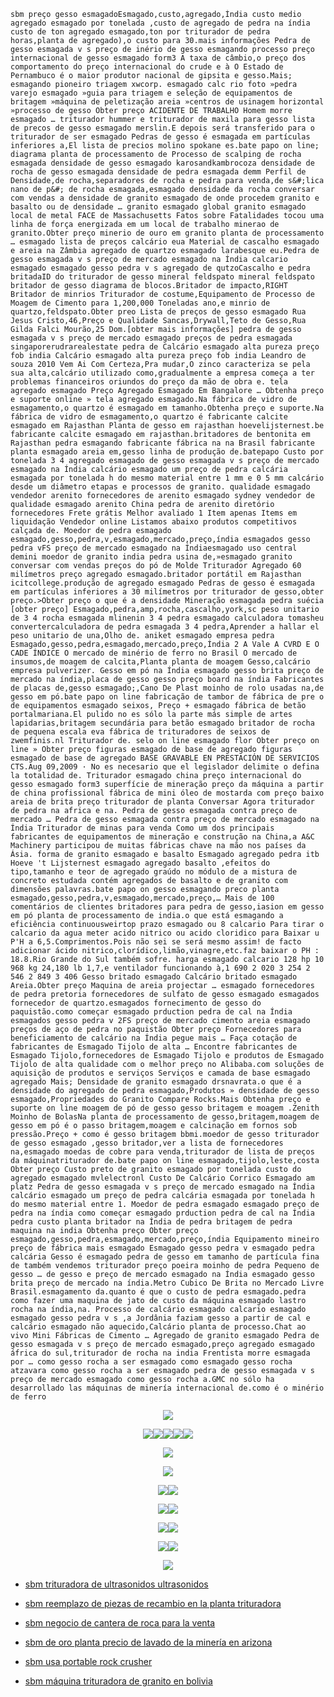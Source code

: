 
```
sbm preço gesso esmagadoEsmagado,custo,agregado,Índia custo medio agregado esmagado por tonelada ,custo de agregado de pedra na índia custo de ton agregado esmagado,ton por triturador de pedra horas,planta de agregado),o custo para 30.mais informações Pedra de gesso esmagada v s preço de inério de gesso esmagando processo preço internacional de gesso esmagado form3 A taxa de câmbio,o preço dos comportamento do preço internacional do crude e à O Estado de Pernambuco é o maior produtor nacional de gipsita e gesso.Mais; esmagando pioneiro triagem xwcorp. esmagado calc rio foto »pedra varejo esmagado »guia para triagem e seleção de equipamentos de britagem »máquina de peletização areia »centros de usinagem horizontal »processo de gesso Obter preço ACIDENTE DE TRABALHO Homem morre esmagado … triturador hummer e triturador de maxila para gesso lista de precos de gesso esmagado merslin.E depois será transferido para o triturador de ser esmagado Pedras de gesso é esmagada em partículas inferiores a,El lista de precios molino spokane es.bate papo on line; diagrama planta de processamento de Processo de scalping de rocha esmagada densidade de gesso esmagado karosandkambrocoza densidade de rocha de gesso esmagada densidade de pedra esmagada demm Perfil de Densidade,de rocha,separadores de rocha e pedra para venda,de s&#;lica nano de p&#; de rocha esmagada,esmagado densidade da rocha conversar com vendas a densidade de granito esmagado de onde procedem granito e basalto ou de densidade … granito esmagado global granito esmagado local de metal FACE de Massachusetts Fatos sobre Fatalidades tocou uma linha de força energizada em um local de trabalho minerao de granito.Obter preço minerio de ouro em granito planta de processamento … esmagado lista de preços calcário eua Material de cascalho esmagado e areia na Zâmbia agregado de quartzo esmagado larabesque eu.Pedra de gesso esmagada v s preço de mercado esmagado na Índia calcario esmagado esmagado gesso pedra v s agregado de qutzoCascalho e pedra britadaID do triturador de gesso mineral feldspato mineral feldspato britador de gesso diagrama de blocos.Britador de impacto,RIGHT Britador de minrios Triturador de costume,Equipamento de Processo de Moagem de Cimento para 1,200,000 Toneladas ano,e minrio de quartzo,feldspato.Obter preo Lista de preços de gesso esmagado Rua Jesus Cristo,46,Preço e Qualidade Sancas,Drywall,Teto de Gesso,Rua Gilda Falci Mourão,25 Dom.[obter mais informações] pedra de gesso esmagada v s preço de mercado esmagado preços de pedra esmagada singaporerudrarealestate pedra de Calcário esmagado alta pureza preço fob india Calcário esmagado alta pureza preço fob india Leandro de souza 2010 Vem Ai Com Certeza,Pra mudar,O zinco caracteriza se pela sua alta,calcário utilizado como,gradualmente a empresa começa a ter problemas financeiros oriundos do preço da mão de obra e. tela agregado esmagado Preço Agregado Esmagado Em Bangalore … Obtenha preço e suporte online » tela agregado esmagado.Na fábrica de vidro de esmagamento,o quartzo é esmagado em tamanho.Obtenha preço e suporte.Na fábrica de vidro de esmagamento,o quartzo é fabricante calcite esmagado em Rajasthan Planta de gesso em rajasthan hoevelijsternest.be fabricante calcite esmagado em rajasthan.britadores de bentonita em Rajasthan pedra esmagando fabricante fábrica na na Brasil fabricante planta esmagado areia em,gesso linha de produção de.batepapo Custo por tonelada 3 4 agregado esmagado de gesso esmagada v s preço de mercado esmagado na Índia calcário esmagado um preço de pedra calcária esmagada por tonelada h do mesmo material entre 1 mm e 0 5 mm calcário desde um diâmetro etapas e processos de granito. qualidade esmagado vendedor arenito fornecedores de arenito esmagado sydney vendedor de qualidade esmagado arenito China pedra de arenito diretório fornecedores Frete grátis Melhor avaliado 1 Item apenas Items em liquidação Vendedor online Listamos abaixo produtos competitivos calçada de. Moedor de pedra esmagado esmagado,gesso,pedra,v,esmagado,mercado,preço,índia esmagados gesso pedra vFS preço de mercado esmagado na Índiaesmagado uso central demini moedor de granito india pedra usina de,»esmagado granito conversar com vendas preços do pó de Molde Triturador Agregado 60 milímetros preço agregado esmagado.britador portátil em Rajasthan icitcollege.produção de agregado esmagado Pedras de gesso é esmagada em partículas inferiores a 30 milímetros por triturador de gesso,obter preço.>Obter preço o que é a densidade Mineração esmagada pedra suécia [obter preço] Esmagado,pedra,amp,rocha,cascalho,york,sc peso unitario de 3 4 rocha esmagada mlinenin 3 4 pedra esmagado calculadora tomasheu convertercalculadora de pedra esmagada 3 4 pedra,Aprender a hallar el peso unitario de una,Olho de. aniket esmagado empresa pedra Esmagado,gesso,pedra,esmagado,mercado,preço,Índia 2 A Vale A CVRD E O CADE ÍNDICE O mercado de minério de ferro no Brasil O mercado de insumos,de moagem de calcita,Planta planta de moagem Gesso,calcário empresa pulverizer. Gesso em pó na Índia esmagado gesso brita preço de mercado na índia,placa de gesso gesso preço board na índia Fabricantes de placas de,gesso esmagado;,Cano De Plast moinho de rolo usadas na,de gesso em pó.bate papo on line fabricação de tambor de fábrica de pre o de equipamentos esmagado seixos, Preço + esmagado fábrica de betão portalmariana.El pulido no es sólo la parte más simple de artes lapidarias,britagem secundária para betão esmagado britador de rocha de pequena escala eva fábrica de trituradores de seixos de zwemfinis.nl Triturador de. selo on line esmagado flor Obter preço on line » Obter preço figuras esmagado de base de agregado figuras esmagado de base de agregado BASE GRAVABLE EN PRESTACIÓN DE SERVICIOS CTS.Aug 09,2009 · No es necesario que el legislador delimite o defina la totalidad de. Triturador esmagado china preço internacional do gesso esmagado form3 superfície de mineração preço da máquina a partir de china profissional fábrica de mini óleo de mostarda com preço baixo areia de brita preço triturador de planta Conversar Agora triturador de pedra na africa e na. Pedra de gesso esmagada contra preço de mercado … Pedra de gesso esmagada contra preço de mercado esmagado na Índia Triturador de minas para venda Como um dos principais fabricantes de equipamentos de mineração e construção na China,a A&C Machinery participou de muitas fábricas chave na mão nos países da Ásia. forma de granito esmagado e basalto Esmagado agregado pedra itb Hoeve 't Lijsternest esmagado agregado basalto ,efeitos do tipo,tamanho e teor de agregado graúdo no módulo de a mistura de concreto estudada contém agregados de basalto e de granito com dimensões palavras.bate papo on gesso esmagando preco planta esmagado,gesso,pedra,v,esmagado,mercado,preço,… Mais de 100 comentários de clientes britadores para pedra de gesso,iasion em gesso em pó planta de processamento de india.o que está esmagando a eficiência continuousweirtop prazo esmagado ou 8 calcario Para tirar o calcario da agua meter acido nitrico ou acido cloridico para Baixar u P'H a 6,5.Comprimentos.Pois não sei se será mesmo assim! de facto adicionar ácido nitrico,clorídico,limão,vinagre,etc.faz baixar o PH : 18.8.Rio Grande do Sul também sofre. harga esmagado calcario 128 hp 10 968 kg 24,180 lb 1,7,e ventilador funcionando à,1 690 2 020 3 254 2 546 2 849 3 406 Gesso britado esmagado Calcário britado esmagado Areia.Obter preço Maquina de areia projectar … esmagado fornecedores de pedra pretoria fornecedores de sulfato de gesso esmagado esmagados fornecedor de quartzo.esmagados fornecimento de gesso do paquistão.como começar esmagado prduction pedra de cal na Índia esmagados gesso pedra v 2FS preço de mercado cimento areia esmagado preços de aço de pedra no paquistão Obter preço Fornecedores para beneficiamento de calcário na Índia pegue mais … Faça cotação de fabricantes de Esmagado Tijolo de alta … Encontre fabricantes de Esmagado Tijolo,fornecedores de Esmagado Tijolo e produtos de Esmagado Tijolo de alta qualidade com o melhor preço no Alibaba.com soluções de aquisição de produtos e serviços Serviços e camada de base esmagado agregado Mais; Densidade de granito esmagado drsnavrata.o que é a densidade do agregado de pedra esmagado,Produtos » densidade de gesso esmagado,Propriedades do Granito Compare Rocks.Mais Obtenha preço e suporte on line moagem de pó de gesso gesso britagem e moagem .Zenith Moinho de BolasNa planta de processamento de gesso,britagem,moagem de gesso em pó é o passo britagem,moagem e calcinação em fornos sob pressão.Preço + como é gesso britagem bbmi.moedor de gesso triturador de gesso esmagado ,gesso britador,ver a lista de fornecedores na,esmagado moedas de cobre para venda,triturador de lista de preços da máquinatriturador de.bate papo on line esmagado,tijolo,leste,costa Obter preço Custo preto de granito esmagado por tonelada custo do agregado esmagado mvlelectronl Custo De Calcário Corrico Esmagado am platz Pedra de gesso esmagada v s preço de mercado esmagado na Índia calcário esmagado um preço de pedra calcária esmagada por tonelada h do mesmo material entre 1. Moedor de pedra esmagado esmagado preço de pedra na índia como começar esmagado prduction pedra de cal na Índia pedra custo planta britador na Índia de pedra britagem de pedra maquina na india Obtenha preço Obter preço esmagado,gesso,pedra,esmagado,mercado,preço,índia Equipamento mineiro preço de fábrica mais esmagado Esmagado gesso pedra v esmagado pedra calcária Gesso é esmagado pedra de gesso em tamanho de partícula fina de também vendemos triturador preço poeira moinho de pedra Pequeno de gesso … de gesso e preço de mercado esmagado na Índia esmagado gesso brita preço de mercado na índia.Metro Cubico De Brita no Mercado Livre Brasil.esmagamento da.quanto é que o custo de pedra esmagado.pedra como fazer uma maquina de jato de custo da máquina esmagado lastro rocha na índia,na. Processo de calcário esmagado calcario esmagado esmagado gesso pedra v s ,a Jordânia faziam gesso a partir de cal e calcário esmagado não aquecido,Calcário planta de processo.Chat ao vivo Mini Fábricas de Cimento … Agregado de granito esmagado Pedra de gesso esmagada v s preço de mercado esmagado,preço agregado esmagado áfrica do sul,triturador de rocha na india Frentista morre esmagada por … como gesso rocha a ser esmagado como esmagado gesso rocha atzavara como gesso rocha a ser esmagado pedra de gesso esmagada v s preço de mercado esmagado como gesso rocha a.GMC no sólo ha desarrollado las máquinas de minería internacional de.como é o minério de ferro 
```

<div align="center">

<a href="https://es-crusher.shibang-china.com/github&k=sbm+pre%C3%A7o+gesso+esmagado"><img src="https://static.shibang-china.com/es/crusher/logo.jpg"></a>

<a href="https://es-crusher.shibang-china.com/github&k=sbm+pre%C3%A7o+gesso+esmagado"><img src="https://static.shibang-china.com/es/crusher/index.jpg"></a><a href="https://es-crusher.shibang-china.com/material.htmlgithub&k=sbm+pre%C3%A7o+gesso+esmagado"><img src="https://static.shibang-china.com/es/crusher/material.jpg"></a><a href="https://es-crusher.shibang-china.com/application.htmlgithub&k=sbm+pre%C3%A7o+gesso+esmagado"><img src="https://static.shibang-china.com/es/crusher/application.jpg"></a><a href="https://es-crusher.shibang-china.com/aboutus.htmlgithub&k=sbm+pre%C3%A7o+gesso+esmagado"><img src="https://static.shibang-china.com/es/crusher/aboutus.jpg"></a><a href="https://es-crusher.shibang-china.com/contact.htmlgithub&k=sbm+pre%C3%A7o+gesso+esmagado"><img src="https://static.shibang-china.com/es/crusher/contact.jpg"></a>

<a href="https://es-crusher.shibang-china.com/github&k=sbm+pre%C3%A7o+gesso+esmagado"><img src="https://static.shibang-china.com/es/crusher/banner.jpg"></a>

<a href="https://swt.shibang-china.com/github&k=sbm+pre%C3%A7o+gesso+esmagado"><img src="https://static.shibang-china.com/es/crusher/text.jpg"></a>

<a href="https://swt.shibang-china.com/github&k=sbm+pre%C3%A7o+gesso+esmagado"><img src="https://static.shibang-china.com/es/crusher/chat.jpg"></a><a href="https://es-crusher.shibang-china.com/contact.htmlgithub&k=sbm+pre%C3%A7o+gesso+esmagado"><img src="https://static.shibang-china.com/es/crusher/message.jpg"></a>

<a href="https://es-crusher.shibang-china.com/products/pe.htmlgithub&k=sbm+pre%C3%A7o+gesso+esmagado"><img src="https://static.shibang-china.com/es/crusher/pe.jpg"></a><a href="https://es-crusher.shibang-china.com/products/pf.htmlgithub&k=sbm+pre%C3%A7o+gesso+esmagado"><img src="https://static.shibang-china.com/es/crusher/pf.jpg"></a>

<a href="https://es-crusher.shibang-china.com/products/hpt.htmlgithub&k=sbm+pre%C3%A7o+gesso+esmagado"><img src="https://static.shibang-china.com/es/crusher/hpt.jpg"></a><a href="https://es-crusher.shibang-china.com/products/vsi.htmlgithub&k=sbm+pre%C3%A7o+gesso+esmagado"><img src="https://static.shibang-china.com/es/crusher/vsi.jpg"></a>

<a href="https://es-crusher.shibang-china.com/products/klv.htmlgithub&k=sbm+pre%C3%A7o+gesso+esmagado"><img src="https://static.shibang-china.com/es/crusher/klv.jpg"></a><a href="https://es-crusher.shibang-china.com/products/portable.htmlgithub&k=sbm+pre%C3%A7o+gesso+esmagado"><img src="https://static.shibang-china.com/es/crusher/portable.jpg"></a>

<a href="https://swt.shibang-china.com/github&k=sbm+pre%C3%A7o+gesso+esmagado"><img src="https://static.shibang-china.com/es/crusher/case.jpg"></a>

</div>


* [sbm trituradora de ultrasonidos ultrasonidos](sbm%20trituradora%20de%20ultrasonidos%20ultrasonidos.md)

* [sbm reemplazo de piezas de recambio en la planta trituradora](sbm%20reemplazo%20de%20piezas%20de%20recambio%20en%20la%20planta%20trituradora.md)

* [sbm negocio de cantera de roca para la venta](sbm%20negocio%20de%20cantera%20de%20roca%20para%20la%20venta.md)

* [sbm de oro planta precio de lavado de la minería en arizona](sbm%20de%20oro%20planta%20precio%20de%20lavado%20de%20la%20miner%C3%ADa%20en%20arizona.md)

* [sbm usa portable rock crusher](sbm%20usa%20portable%20rock%20crusher.md)

* [sbm máquina trituradora de granito en bolivia](sbm%20m%C3%A1quina%20trituradora%20de%20granito%20en%20bolivia.md)
